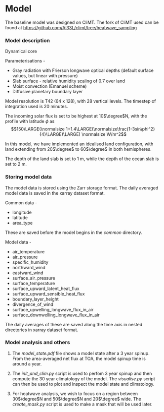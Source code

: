 # Model

The baseline model was designed on CliMT. The fork of CliMT used can be found at <https://github.com/Ai33L/climt/tree/heatwave_sampling>

### Model description

Dynamical core

Parameterisations - 

* Gray radiation with Frierson longwave optical depths (default surface values, but linear with pressure)
* Slab surface - relative humidity scaling of 0.7 over land
* Moist convection (Emanuel scheme)
* Diffusive planetary boundary layer

Model resolution is T42 (64 x 128), with 28 vertical levels. The timestep of integration used is 20 minutes.

The incoming solar flux is set to be highest at 10$\degree$N, with the profile with latitude $\phi$ as $$150\LARGE(\normalsize 1+1.4\LARGE(\normalsize\frac{1-3sin\phi^2}{4}\LARGE)\LARGE) \normalsize W/m^2$$

In this model, we have implemented an idealised land configuration, with land extending from 20$\degree$ to 60$\degree$ in both hemispheres.

The depth of the land slab is set to 1 m, while the depth of the ocean slab is set to 2 m.

### Storing model data

The model data is stored using the Zarr storage format. The daily averaged model data is saved in the xarray dataset format.

Common data -

* longitude
* latitude
* area_type

These are saved before the model begins in the *common* directory.

Model data - 

* air_temperature
* air_pressure
* specific_humidity
* northward_wind
* eastward_wind 
* surface_air_pressure
* surface_temperature
* surface_upward_latent_heat_flux
* surface_upward_sensible_heat_flux
* boundary_layer_height
* divergence_of_wind
* surface_upwelling_longwave_flux_in_air
* surface_downwelling_longwave_flux_in_air

The daily averages of these are saved along the time axis in nested directories in xarray dataset format.

### Model analysis and others

1. The *model_state.pdf* file shows a model state after a 3 year spinup. From the area-averaged net flux at TOA, the model spinup time is around a year.

2. The *init_and_clim.py* script is used to perfom 3 year spinup and then compute the 30 year climatology of the model. The *visualise.py* script can then be used to plot and inspect the model state and climatology.

3. For heatwave analysis, we wish to focus on a region between 30$\degree$N and 50$\degree$N and 20$\degree$ wide. The *create_mask.py* script is used to make a mask that will be used later.

